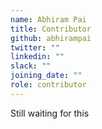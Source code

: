 ```yaml
---
name: Abhiram Pai
title: Contributor
github: abhirampai
twitter: ""
linkedin: ""
slack: ""
joining_date: ""
role: contributor
---
```


Still waiting for this
